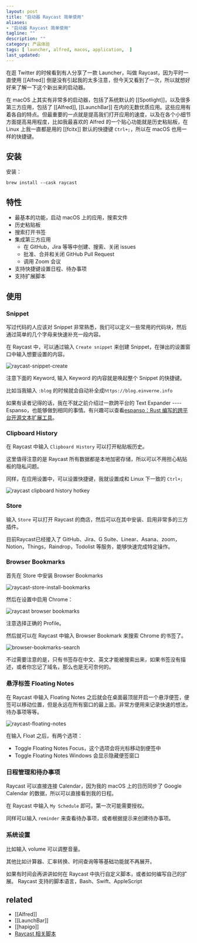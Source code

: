 ```yaml
---
layout: post
title: "启动器 Raycast 简单使用"
aliases: 
- "启动器 Raycast 简单使用"
tagline: ""
description: ""
category: 产品体验
tags: [ launcher, alfred, macos, application,  ]
last_updated:
---
```


在逛 Twitter 的时候看到有人分享了一款 Launcher，叫做 Raycast，因为平时一直使用 [[Alfred]] 倒是没有引起我的太多注意，但今天又看到了一次，所以就想好好来了解一下这个新出来的启动器。

在 macOS 上其实有非常多的启动器，包括了系统默认的 [[Spotlight]]，以及很多第三方应用，包括了 [[Alfred]], [[LaunchBar]] 在内的无数优质应用。这些应用有着各自的特点。但最重要的一点就是提高我们打开应用的速度，以及在各个小细节方面提高易用程度，比如我最喜欢的 Alfred 的一个贴心功能就是历史粘贴板，在 Linux 上我一直都是用的 [[fcitx]] 默认的快捷键 `Ctrl+;`，所以在 macOS 也用一样的快捷键。

## 安装

安装：

    brew install --cask raycast

## 特性

- 最基本的功能，启动 macOS 上的应用，搜索文件
- 历史粘贴板
- 搜索打开书签
- 集成第三方应用
    - 在 GitHub，Jira 等等中创建、搜索、关闭 issues
    - 批准、合并和关闭 GitHub Pull Request
    - 调用 Zoom 会议
- 支持快捷键设置日程、待办事项
- 支持扩展脚本

## 使用

### Snippet
写过代码的人应该对 Snippet 非常熟悉，我们可以定义一些常用的代码块，然后通过简单的几个字母来快速补充一段内容。

在 Raycast 中，可以通过输入 `Create snippet` 来创建 Snippet，在弹出的设置窗口中输入想要设置的内容。

![raycast-snippet-create](/assets/raycast-snippet-create-20220310234127.png)

注意下面的 Keyword, 输入 Keyword 的内容就是唤起整个 Snippet 的快捷键。

比如当我输入 `:blog` 的时候就会自动补全成`https://blog.einverne.info`

如果有读者记得的话，我在不就之前介绍过一款跨平台的 Text Expander ---- Espanso，也能够做到相同的事情。有兴趣可以查看[espanso：Rust 编写的跨平台开源文本扩展工具](/post/2021/09/espanso-text-expand.html)。

### Clipboard History

在 Raycast 中输入 `Clipboard History` 可以打开粘贴板历史。

这里值得注意的是 Raycast 所有数据都是本地加密存储，所以可以不用担心粘贴板的隐私问题。

同样，在应用设置中，可以设置快捷键，我就设置成和 Linux 下一致的 `Ctrl+;`

![raycast clipboard history hotkey](/assets/raycast-clipboard-history-hotkey-20220310225717.png)


### Store
输入 `Store` 可以打开 Raycast 的商店，然后可以在其中安装、启用非常多的三方插件。

目前Raycast已经接入了 GitHub、Jira、G Suite、Linear、Asana、zoom，Notion，Things，Raindrop，Todolist 等服务，能够快速完成特定操作。


### Browser Bookmarks
首先在 Store 中安装 Browser Bookmarks

![raycast-store-install-bookmarks](/assets/raycast-store-install-bookmarks-20220310231737.png)

然后在设置中启用 Chrome：

![raycast browser bookmarks](/assets/raycast-browser-bookmarks-20220310231857.png)

注意选择正确的 Profile。

然后就可以在 Raycast 中输入 Browser Bookmark 来搜索 Chrome 的书签了。

![browser-bookmarks-search](/assets/browser-bookmarks-search-20220310232500.png)

不过需要注意的是，只有书签存在中文、英文才能被搜索出来，如果书签没有描述，或者你忘记了域名，那么也是无可奈何的。

### 悬浮标签 Floating Notes
在 Raycast 中输入 Floating Notes 之后就会在桌面最顶层开启一个悬浮便签，便签可以移动位置，但是永远在所有窗口的最上面。非常方便用来记录快速的想法，待办事项等等。

![raycast-floating-notes](/assets/raycast-floating-notes-20220310232923.png)

在输入 Float 之后，有两个选项：

- Toggle Floating Notes Focus，这个选项会将光标移动到便签中
- Toggle Floating Notes Windows 会显示隐藏便签窗口


### 日程管理和待办事项
Raycast 可以直接连接 Calendar，因为我的 macOS 上的日历同步了 Google Calendar 的数据，所以可以直接看到我的日程。

在 Raycast 中输入 `My Schedule` 即可。第一次可能需要授权。

同样可以输入 `reminder` 来查看待办事项，或者根据提示来创建待办事项。

### 系统设置
比如输入 volume 可以调整音量。


其他比如计算器、汇率转换、时间查询等等基础功能就不再展开。

如果有时间会再讲讲如何在 Raycast 中执行自定义脚本，或者如何编写自己的扩展。
Raycast 支持的脚本语言，Bash、Swift、AppleScript 


## related

- [[Alfred]]
- [[LaunchBar]]
- [[hapigo]]
- [Raycast 相关脚本](https://github.com/raycast/script-commands/tree/master/commands)